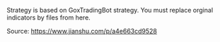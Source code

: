 Strategy is based on GoxTradingBot strategy. You must replace orginal indicators by files from here.

Source: https://www.jianshu.com/p/a4e663cd9528
